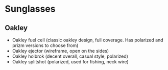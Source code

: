 # Sunglasses

## Oakley

- Oakley fuel cell (classic oakley design, full coverage. Has polarized and prizm versions to choose from)
- Oakley ejector (wireframe, open on the sides)
- Oakley holbrok (decent overall, casual style, polarized)
- Oakley splitshot (polarized, used for fishing, neck wire)
